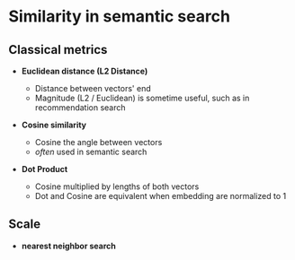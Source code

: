 # Similarity in semantic search

## Classical metrics
- **Euclidean distance (L2 Distance)**
	- Distance between vectors' end
	- Magnitude (L2 / Euclidean) is sometime useful, such as in recommendation search

- **Cosine similarity**
	- Cosine the angle between vectors
	- *often* used in semantic search

- **Dot Product**
	- Cosine multiplied by lengths of both vectors
	- Dot and Cosine are equivalent when embedding are normalized to 1

## Scale
- **nearest neighbor search**
